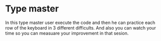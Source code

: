 # Type master

In this type master user execute the code and then he can practice each row 
of the keyboard in 3 different difficults. And also you can watch your time so 
you can measuare your improvement in that sesion. 